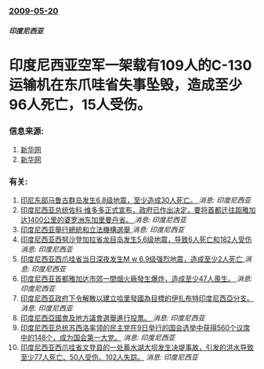 ### [2009-05-20](/news/2009/05/20/index.md)

##### 印度尼西亚
# 印度尼西亚空军一架载有109人的C-130运输机在东爪哇省失事坠毁，造成至少96人死亡，15人受伤。




### 信息来源:

1. [新华网](http://news.xinhuanet.com/world/2009-05/20/content_11406230.htm)
2. [新华网](http://news.xinhuanet.com/world/2009-05/20/content_11407981.htm)

### 有关:

1. [印尼东部马鲁古群岛发生6.8级地震，至少造成30人死亡。 ](/zh/news/2019/09/26/印尼东部马鲁古群岛发生68级地震-至少造成30人死亡.md) _消息: 印度尼西亚_
2. [印度尼西亚总统佐科·维多多正式宣布，政府已作出决定，要将首都迁往距雅加达1400公里的婆罗洲东加里曼丹省。 ](/zh/news/2019/08/26/印度尼西亚总统佐科-维多多正式宣布-政府已作出决定-要将首都迁往距雅加达1400公里的婆罗洲东加里曼丹省.md) _消息: 印度尼西亚_
3. [印度尼西亚舉行總統和立法機構選舉 ](/zh/news/2019/04/17/印度尼西亚舉行總統和立法機構選舉.md) _消息: 印度尼西亚_
4. [印度尼西亚西努沙登加拉省龙目岛发生5.6级地震，导致6人死亡和182人受伤 ](/zh/news/2019/03/17/印度尼西亚西努沙登加拉省龙目岛发生56级地震-导致6人死亡和182人受伤.md) _消息: 印度尼西亚_
5. [印度尼西亚西爪哇省当日深夜发生M w 6.9级强烈地震，造成至少2人死亡 ](/zh/news/2017/12/15/印度尼西亚西爪哇省当日深夜发生M-w-69级强烈地震-造成至少2人死亡.md) _消息: 印度尼西亚_
6. [印度尼西亚首都雅加达市郊一間烟火廠發生爆炸，造成至少47人喪生。 ](/zh/news/2017/10/26/印度尼西亚首都雅加达市郊一間烟火廠發生爆炸-造成至少47人喪生.md) _消息: 印度尼西亚_
7. [印度尼西亚政府下令解散以建立哈里發國為目標的伊扎布特印度尼西亞分支。 ](/zh/news/2017/05/8/印度尼西亚政府下令解散以建立哈里發國為目標的伊扎布特印度尼西亞分支.md) _消息: 印度尼西亚_
8. [ 印度尼西亞國會及地方議會選舉進行投票。 ](/zh/news/2014/04/9/印度尼西亞國會及地方議會選舉進行投票.md) _消息: 印度尼西亚_
9. [印度尼西亚总统苏西洛率领的民主党在9日举行的国会选举中获得560个议席中的148个，成为国会第一大党。](/zh/news/2009/05/10/印度尼西亚总统苏西洛率领的民主党在9日举行的国会选举中获得560个议席中的148个-成为国会第一大党.md) _消息: 印度尼西亚_
10. [印度尼西亚西爪哇省文登县的一处蓄水湖大坝发生决堤事故，引发的洪水导致至少77人死亡、50人受伤、102人失踪。](/zh/news/2009/03/27/印度尼西亚西爪哇省文登县的一处蓄水湖大坝发生决堤事故-引发的洪水导致至少77人死亡-50人受伤-102人失踪.md) _消息: 印度尼西亚_
